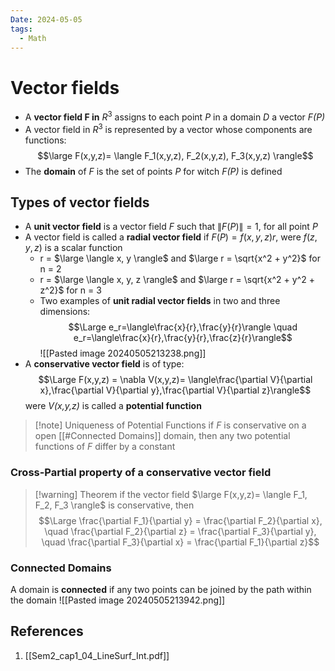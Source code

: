 ```yaml
---
Date: 2024-05-05
tags:
  - Math
---
```

# Vector fields 
- A **vector field F in** $R^3$ assigns to each point *P* in a domain *D* a vector *F(P)*
- A vector field in $R^3$ is represented by a vector whose components are functions:
$$\large F(x,y,z)= \langle F_1(x,y,z), F_2(x,y,z), F_3(x,y,z) \rangle$$
- The **domain** of *F* is the set of points *P* for witch *F(P)* is defined
## Types of vector fields
 - A **unit vector field** is a vector field *F* such that $\|F(P)\| = 1$, for all point *P*
 - A vector field is called a **radial vector field** if $F(P) = f(x,y,z)r$,  were $f(z,y,z)$ is a scalar function 
	 - r = $\large \langle x, y \rangle$  and  $\large r = \sqrt{x^2 + y^2}$   for  n = 2
	 - r = $\large \langle x, y, z \rangle$  and  $\large r = \sqrt{x^2 + y^2 + z^2}$   for  n = 3
	- Two examples of **unit radial vector fields** in two and three dimensions:
$$\Large e_r=\langle\frac{x}{r},\frac{y}{r}\rangle \quad e_r=\langle\frac{x}{r},\frac{y}{r},\frac{z}{r}\rangle$$ 
![[Pasted image 20240505213238.png]]
- A **conservative vector field** is of type:
$$\Large F(x,y,z) = \nabla V(x,y,z)= \langle\frac{\partial V}{\partial x},\frac{\partial V}{\partial y},\frac{\partial V}{\partial z}\rangle$$ were *V(x,y,z)* is called a **potential function**
>[!note] Uniqueness of Potential Functions
>if *F* is conservative on a open [[#Connected Domains]] domain, then any two potential functions of *F* differ by a constant
### Cross-Partial property of a conservative vector field
>[!warning] Theorem
>if the vector field $\large F(x,y,z)= \langle F_1, F_2, F_3 \rangle$ is conservative, then $$\Large \frac{\partial F_1}{\partial y} = \frac{\partial F_2}{\partial x}, \quad \frac{\partial F_2}{\partial z} = \frac{\partial F_3}{\partial y}, \quad \frac{\partial F_3}{\partial x} = \frac{\partial F_1}{\partial z}$$
### Connected Domains
A domain is **connected** if any two points can be joined by the path within the domain 
![[Pasted image 20240505213942.png]]



## References 
1. [[Sem2_cap1_04_LineSurf_Int.pdf]]